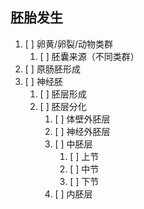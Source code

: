 ## 胚胎发生
1. [ ] 卵黄/卵裂/动物类群
	1. [ ] 胚囊来源（不同类群）
2. [ ] 原肠胚形成
3. [ ] 神经胚
	1. [ ] 胚层形成
	2. [ ] 胚层分化
		1. [ ] 体壁外胚层
		2. [ ] 神经外胚层
		3. [ ] 中胚层
			1. [ ] 上节
			2. [ ] 中节
			3. [ ] 下节
		4. [ ] 内胚层